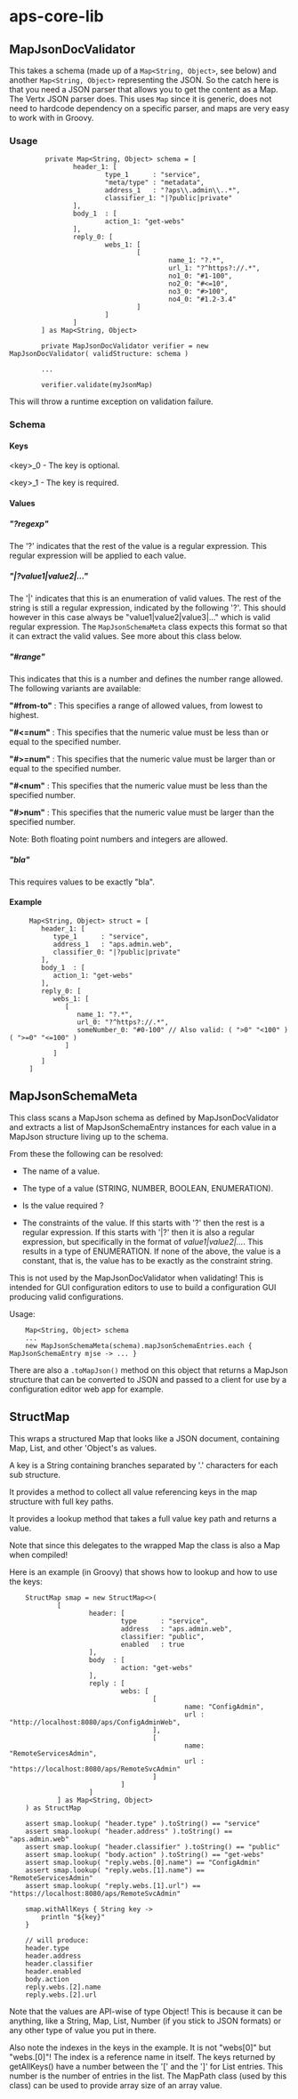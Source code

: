 # aps-core-lib

## MapJsonDocValidator

This takes a schema (made up of a `Map<String, Object>`, see below) and another `Map<String, Object>` representing the JSON. So the catch here is that you need a JSON parser that allows you to get the content as a Map. The Vertx JSON parser does. This uses `Map` since it is generic, does not need to hardcode dependency on a specific parser, and maps are very easy to work with in Groovy.

### Usage

             private Map<String, Object> schema = [
                    header_1: [
                            type_1      : "service",
                            "meta/type" : "metadata",
                            address_1   : "?aps\\.admin\\..*",
                            classifier_1: "|?public|private"
                    ],
                    body_1  : [
                            action_1: "get-webs"
                    ],
                    reply_0: [
                            webs_1: [
                                    [
                                            name_1: "?.*",
                                            url_1: "?^https?://.*",
                                            no1_0: "#1-100",
                                            no2_0: "#<=10",
                                            no3_0: "#>100",
                                            no4_0: "#1.2-3.4"
                                    ]
                            ]
                    ]
            ] as Map<String, Object>
        
            private MapJsonDocValidator verifier = new MapJsonDocValidator( validStructure: schema )
        
            ...
        
            verifier.validate(myJsonMap)

This will throw a runtime exception on validation failure.

### Schema

#### Keys

\<key\>_0 - The key is optional.

\<key\>_1 - The key is required.

#### Values

##### "?regexp"

The '?' indicates that the rest of the value is a regular expression. This regular expression will be applied to each value.

##### "|?value1|value2|..."

The '|' indicates that this is an enumeration of valid values. The rest of the string is still a regular expression,
indicated by the following '?'. This should however in this case always be "value1|value2|value3|..." which is valid
regular expression. The `MapJsonSchemaMeta` class expects this format so that it can extract the valid values. See more
about this class below.

##### "#_range_"

This indicates that this is a number and defines the number range allowed. The following variants are available:

__"#from-to"__ : This specifies a range of allowed values, from lowest to highest.

__"#<=num"__ : This specifies that the numeric value must be less than or equal to the specified number.

__"#>=num"__ : This specifies that the numeric value must be larger than or equal to the specified number.

__"#<num"__ : This specifies that the numeric value must be less than the specified number.

__"#>num"__ : This specifies that the numeric value must be larger than the specified number.

Note: Both floating point numbers and integers are allowed.

##### "bla"

This requires values to be exactly "bla".

#### Example

         Map<String, Object> struct = [
            header_1: [
               type_1      : "service",
               address_1   : "aps.admin.web",
               classifier_0: "|?public|private"
            ],
            body_1  : [
               action_1: "get-webs"
            ],
            reply_0: [
               webs_1: [
                  [
                     name_1: "?.*",
                     url_0: "?^https?://.*",
                     someNumber_0: "#0-100" // Also valid: ( ">0" "<100" ) ( ">=0" "<=100" )
                  ]
               ]
            ]
         ]

## MapJsonSchemaMeta

This class scans a MapJson schema as defined by MapJsonDocValidator and extracts a list of MapJsonSchemaEntry instances for each value in a MapJson structure living up to the schema.

From these the following can be resolved:

*  The name of a value.

*  The type of a value (STRING, NUMBER, BOOLEAN, ENUMERATION).

*  Is the value required ?

*  The constraints of the value. If this starts with '?' then the rest is a regular expression. If this starts with '|?' then it is also a regular expression, but specifically in the format of _value1|value2|..._. This results in a type of ENUMERATION. If none of the above, the value is a constant, that is, the value has to be exactly as the constraint string.

This is not used by the MapJsonDocValidator when validating! This is intended for GUI configuration editors to use to build a configuration GUI producing valid configurations.

Usage:

        Map<String, Object> schema
        ...
        new MapJsonSchemaMeta(schema).mapJsonSchemaEntries.each { MapJsonSchemaEntry mjse -> ... }

There are also a `.toMapJson()` method on this object that returns a MapJson structure that can be converted to JSON and passed to a client for use by a configuration editor web app for example.

## StructMap

This wraps a structured Map that looks like a JSON document, containing Map, List, and other 'Object's as values.

A key is a String containing branches separated by '.' characters for each sub structure.

It provides a method to collect all value referencing keys in the map structure with full key paths.

It provides a lookup method that takes a full value key path and returns a value.

Note that since this delegates to the wrapped Map the class is also a Map when compiled!

Here is an example (in Groovy) that shows how to lookup and how to use the keys:

        StructMap smap = new StructMap<>(
                [
                        header: [
                                type      : "service",
                                address   : "aps.admin.web",
                                classifier: "public",
                                enabled   : true
                        ],
                        body  : [
                                action: "get-webs"
                        ],
                        reply : [
                                webs: [
                                        [
                                                name: "ConfigAdmin",
                                                url : "http://localhost:8080/aps/ConfigAdminWeb",
                                        ],
                                        [
                                                name: "RemoteServicesAdmin",
                                                url : "https://localhost:8080/aps/RemoteSvcAdmin"
                                        ]
                                ]
                        ]
                ] as Map<String, Object>
        ) as StructMap
        
        assert smap.lookup( "header.type" ).toString() == "service"
        assert smap.lookup( "header.address" ).toString() == "aps.admin.web"
        assert smap.lookup( "header.classifier" ).toString() == "public"
        assert smap.lookup( "body.action" ).toString() == "get-webs"
        assert smap.lookup( "reply.webs.[0].name") == "ConfigAdmin"
        assert smap.lookup( "reply.webs.[1].name") == "RemoteServicesAdmin"
        assert smap.lookup( "reply.webs.[1].url") == "https://localhost:8080/aps/RemoteSvcAdmin"
        
        smap.withAllKeys { String key ->
            println "${key}"
        }
        
        // will produce:
        header.type
        header.address
        header.classifier
        header.enabled
        body.action
        reply.webs.[2].name
        reply.webs.[2].url

Note that the values are API-wise of type Object! This is because it can be anything, like a String, Map, List, Number (if you stick to JSON formats) or any other type of value you put in there.

Also note the indexes in the keys in the example. It is not "webs[0]" but "webs.[0]"! The index is a reference name in itself. The keys returned by getAllKeys() have a number between the '[' and the ']' for List entries. This number is the number of entries in the list. The MapPath class (used by this class) can be used to provide array size of an array value.

